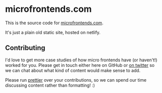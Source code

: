 # microfrontends.com

This is the source code for [microfrontends.com](https://microfrontends.com).

It's just a plain old static site, hosted on netlify.

## Contributing

I'd love to get more case studies of how micro frontends have (or haven't!)
worked for you. Please get in touch either here on GitHub or
[on twitter](https://twitter.com/thecamjackson) so we can chat about what kind
of content would make sense to add.

Please run [prettier](https://prettier.io/) over your contributions, so we can
spend our time discussing content rather than formatting! :)
